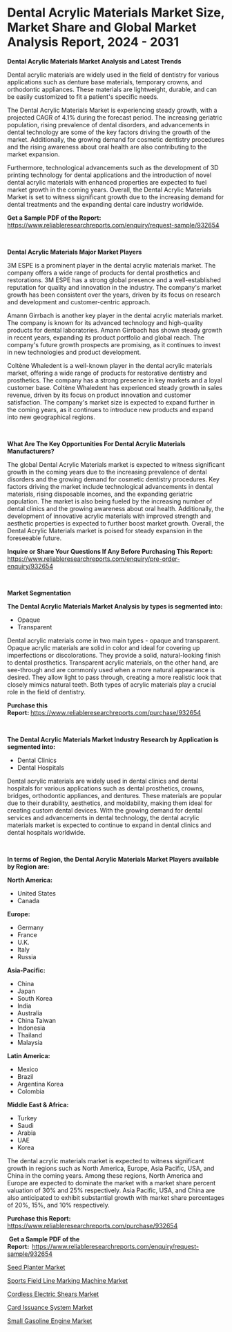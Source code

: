 <p><h1>Dental Acrylic Materials Market Size, Market Share and Global Market Analysis Report, 2024 - 2031</h1></p><p><strong>Dental Acrylic Materials Market Analysis and Latest Trends</strong></p>
<p><p>Dental acrylic materials are widely used in the field of dentistry for various applications such as denture base materials, temporary crowns, and orthodontic appliances. These materials are lightweight, durable, and can be easily customized to fit a patient's specific needs.</p><p>The Dental Acrylic Materials Market is experiencing steady growth, with a projected CAGR of 4.1% during the forecast period. The increasing geriatric population, rising prevalence of dental disorders, and advancements in dental technology are some of the key factors driving the growth of the market. Additionally, the growing demand for cosmetic dentistry procedures and the rising awareness about oral health are also contributing to the market expansion.</p><p>Furthermore, technological advancements such as the development of 3D printing technology for dental applications and the introduction of novel dental acrylic materials with enhanced properties are expected to fuel market growth in the coming years. Overall, the Dental Acrylic Materials Market is set to witness significant growth due to the increasing demand for dental treatments and the expanding dental care industry worldwide.</p></p>
<p><strong>Get a Sample PDF of the Report:&nbsp;</strong> <a href="https://www.reliableresearchreports.com/enquiry/request-sample/932654">https://www.reliableresearchreports.com/enquiry/request-sample/932654</a></p>
<p>&nbsp;</p>
<p><strong>Dental Acrylic Materials Major Market Players</strong></p>
<p><p>3M ESPE is a prominent player in the dental acrylic materials market. The company offers a wide range of products for dental prosthetics and restorations. 3M ESPE has a strong global presence and a well-established reputation for quality and innovation in the industry. The company's market growth has been consistent over the years, driven by its focus on research and development and customer-centric approach.</p><p>Amann Girrbach is another key player in the dental acrylic materials market. The company is known for its advanced technology and high-quality products for dental laboratories. Amann Girrbach has shown steady growth in recent years, expanding its product portfolio and global reach. The company's future growth prospects are promising, as it continues to invest in new technologies and product development.</p><p>Coltène Whaledent is a well-known player in the dental acrylic materials market, offering a wide range of products for restorative dentistry and prosthetics. The company has a strong presence in key markets and a loyal customer base. Coltène Whaledent has experienced steady growth in sales revenue, driven by its focus on product innovation and customer satisfaction. The company's market size is expected to expand further in the coming years, as it continues to introduce new products and expand into new geographical regions.</p></p>
<p>&nbsp;</p>
<p><strong>What Are The Key Opportunities For Dental Acrylic Materials Manufacturers?</strong></p>
<p><p>The global Dental Acrylic Materials market is expected to witness significant growth in the coming years due to the increasing prevalence of dental disorders and the growing demand for cosmetic dentistry procedures. Key factors driving the market include technological advancements in dental materials, rising disposable incomes, and the expanding geriatric population. The market is also being fueled by the increasing number of dental clinics and the growing awareness about oral health. Additionally, the development of innovative acrylic materials with improved strength and aesthetic properties is expected to further boost market growth. Overall, the Dental Acrylic Materials market is poised for steady expansion in the foreseeable future.</p></p>
<p><strong>Inquire or Share Your Questions If Any Before Purchasing This Report:</strong> <a href="https://www.reliableresearchreports.com/enquiry/pre-order-enquiry/932654">https://www.reliableresearchreports.com/enquiry/pre-order-enquiry/932654</a></p>
<p>&nbsp;</p>
<p><strong>Market Segmentation</strong></p>
<p><strong>The Dental Acrylic Materials Market Analysis by types is segmented into:</strong></p>
<p><ul><li>Opaque</li><li>Transparent</li></ul></p>
<p><p>Dental acrylic materials come in two main types - opaque and transparent. Opaque acrylic materials are solid in color and ideal for covering up imperfections or discolorations. They provide a solid, natural-looking finish to dental prosthetics. Transparent acrylic materials, on the other hand, are see-through and are commonly used when a more natural appearance is desired. They allow light to pass through, creating a more realistic look that closely mimics natural teeth. Both types of acrylic materials play a crucial role in the field of dentistry.</p></p>
<p><strong>Purchase this Report:&nbsp;</strong><a href="https://www.reliableresearchreports.com/purchase/932654">https://www.reliableresearchreports.com/purchase/932654</a></p>
<p>&nbsp;</p>
<p><strong>The Dental Acrylic Materials Market Industry Research by Application is segmented into:</strong></p>
<p><ul><li>Dental Clinics</li><li>Dental Hospitals</li></ul></p>
<p><p>Dental acrylic materials are widely used in dental clinics and dental hospitals for various applications such as dental prosthetics, crowns, bridges, orthodontic appliances, and dentures. These materials are popular due to their durability, aesthetics, and moldability, making them ideal for creating custom dental devices. With the growing demand for dental services and advancements in dental technology, the dental acrylic materials market is expected to continue to expand in dental clinics and dental hospitals worldwide.</p></p>
<p>&nbsp;</p>
<p><strong>In terms of Region, the Dental Acrylic Materials Market Players available by Region are:</strong></p>
<p>
    <p> <strong> North America: </strong>
        <ul>
            <li>United States</li>
            <li>Canada</li>
        </ul>
        </p> 
    <p> <strong> Europe: </strong>
        <ul>
            <li>Germany</li>
            <li>France</li>
            <li>U.K.</li>
            <li>Italy</li>
            <li>Russia</li>
        </ul>
        </p> 
    <p> <strong> Asia-Pacific: </strong>
        <ul>
            <li>China</li>
            <li>Japan</li>
            <li>South Korea</li>
            <li>India</li>
            <li>Australia</li>
            <li>China Taiwan</li>
            <li>Indonesia</li>
            <li>Thailand</li>
            <li>Malaysia</li>
        </ul>
        </p> 
    <p> <strong> Latin America: </strong>
        <ul>
            <li>Mexico</li>
            <li>Brazil</li>
            <li>Argentina Korea</li>
            <li>Colombia</li>
        </ul>
        </p> 
    <p> <strong> Middle East & Africa: </strong>
        <ul>
            <li>Turkey</li>
            <li>Saudi</li>
            <li>Arabia</li>
            <li>UAE</li>
            <li>Korea</li>
        </ul>
    </p>
    </p>
<p><p>The dental acrylic materials market is expected to witness significant growth in regions such as North America, Europe, Asia Pacific, USA, and China in the coming years. Among these regions, North America and Europe are expected to dominate the market with a market share percent valuation of 30% and 25% respectively. Asia Pacific, USA, and China are also anticipated to exhibit substantial growth with market share percentages of 20%, 15%, and 10% respectively.</p></p>
<p><strong>Purchase this Report: </strong><a href="https://www.reliableresearchreports.com/purchase/932654">https://www.reliableresearchreports.com/purchase/932654</a></p>
<p>&nbsp;<strong>Get a Sample PDF of the Report:&nbsp;&nbsp;</strong><a href="https://www.reliableresearchreports.com/enquiry/request-sample/932654">https://www.reliableresearchreports.com/enquiry/request-sample/932654</a></p>
<p><strong></strong></p>
<p><p><a href="https://medium.com/@henryprice766/seed-planter-market-outlook-industry-overview-and-forecast-2024-to-2031-4288d0d7fee6">Seed Planter Market</a></p><p><a href="https://medium.com/@williefields7566/sports-field-line-marking-machine-market-comprehensive-assessment-by-type-application-and-6eb6b0b5fc31">Sports Field Line Marking Machine Market</a></p><p><a href="https://medium.com/@henryprice766/cordless-electric-shears-market-trends-forecast-and-competitive-analysis-to-2031-4c91d2a8ec5d">Cordless Electric Shears Market</a></p><p><a href="https://medium.com/@henryprice766/analyzing-card-issuance-system-market-global-industry-perspective-and-forecast-2024-to-2031-6251695a7dfd">Card Issuance System Market</a></p><p><a href="https://medium.com/@henryprice766/small-gasoline-engine-market-analysis-and-sze-forecasted-for-period-from-2024-to-2031-92515884d926">Small Gasoline Engine Market</a></p></p>